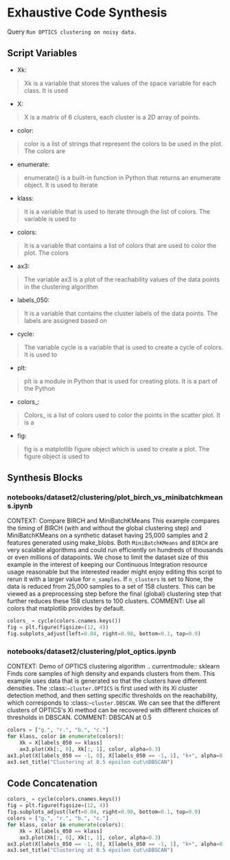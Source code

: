 # Exhaustive Code Synthesis
Query `Run OPTICS clustering on noisy data.`
## Script Variables
- Xk:<br>
>Xk is a variable that stores the values of the space variable for each class. It is used
- X:<br>
>X is a matrix of 6 clusters, each cluster is a 2D array of points.
- color:<br>
>color is a list of strings that represent the colors to be used in the plot. The colors are
- enumerate:<br>
>enumerate() is a built-in function in Python that returns an enumerate object. It is used to iterate
- klass:<br>
>It is a variable that is used to iterate through the list of colors. The variable is used to
- colors:<br>
>It is a variable that contains a list of colors that are used to color the plot. The colors
- ax3:<br>
>The variable ax3 is a plot of the reachability values of the data points in the clustering algorithm
- labels_050:<br>
>It is a variable that contains the cluster labels of the data points. The labels are assigned based on
- cycle:<br>
>The variable cycle is a variable that is used to create a cycle of colors. It is used to
- plt:<br>
>plt is a module in Python that is used for creating plots. It is a part of the Python
- colors_:<br>
>Colors_ is a list of colors used to color the points in the scatter plot. It is a
- fig:<br>
>fig is a matplotlib figure object which is used to create a plot. The figure object is used to
## Synthesis Blocks
### notebooks/dataset2/clustering/plot_birch_vs_minibatchkmeans.ipynb
CONTEXT:   Compare BIRCH and MiniBatchKMeans  This example compares the timing of BIRCH (with and without the global clustering step) and
MiniBatchKMeans on a synthetic dataset having 25,000 samples and 2 features generated using make_blobs.  Both ``MiniBatchKMeans`` and ``BIRCH`` are
very scalable algorithms and could run efficiently on hundreds of thousands or even millions of datapoints. We chose to limit the dataset size of this
example in the interest of keeping our Continuous Integration resource usage reasonable but the interested reader might enjoy editing this script to
rerun it with a larger value for `n_samples`.  If ``n_clusters`` is set to None, the data is reduced from 25,000 samples to a set of 158 clusters.
This can be viewed as a preprocessing step before the final (global) clustering step that further reduces these 158 clusters to 100 clusters.
COMMENT: Use all colors that matplotlib provides by default.
```python
colors_ = cycle(colors.cnames.keys())
fig = plt.figure(figsize=(12, 4))
fig.subplots_adjust(left=0.04, right=0.98, bottom=0.1, top=0.9)
```

### notebooks/dataset2/clustering/plot_optics.ipynb
CONTEXT:   Demo of OPTICS clustering algorithm  .. currentmodule:: sklearn  Finds core samples of high density and expands clusters from them. This
example uses data that is generated so that the clusters have different densities.  The :class:`~cluster.OPTICS` is first used with its Xi cluster
detection method, and then setting specific thresholds on the reachability, which corresponds to :class:`~cluster.DBSCAN`. We can see that the
different clusters of OPTICS's Xi method can be recovered with different choices of thresholds in DBSCAN.  COMMENT: DBSCAN at 0.5
```python
colors = ["g.", "r.", "b.", "c."]
for klass, color in enumerate(colors):
    Xk = X[labels_050 == klass]
    ax3.plot(Xk[:, 0], Xk[:, 1], color, alpha=0.3)
ax3.plot(X[labels_050 == -1, 0], X[labels_050 == -1, 1], "k+", alpha=0.1)
ax3.set_title("Clustering at 0.5 epsilon cut\nDBSCAN")
```

## Code Concatenation
```python
colors_ = cycle(colors.cnames.keys())
fig = plt.figure(figsize=(12, 4))
fig.subplots_adjust(left=0.04, right=0.98, bottom=0.1, top=0.9)
colors = ["g.", "r.", "b.", "c."]
for klass, color in enumerate(colors):
    Xk = X[labels_050 == klass]
    ax3.plot(Xk[:, 0], Xk[:, 1], color, alpha=0.3)
ax3.plot(X[labels_050 == -1, 0], X[labels_050 == -1, 1], "k+", alpha=0.1)
ax3.set_title("Clustering at 0.5 epsilon cut\nDBSCAN")
```
